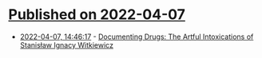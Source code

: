 # [Published on 2022-04-07](index.md)

* [2022-04-07, 14:46:17](https://news.ycombinator.com/item?id=30945092) - [Documenting Drugs: The Artful Intoxications of Stanisław Ignacy Witkiewicz](https://publicdomainreview.org/essay/documenting-drugs/)
